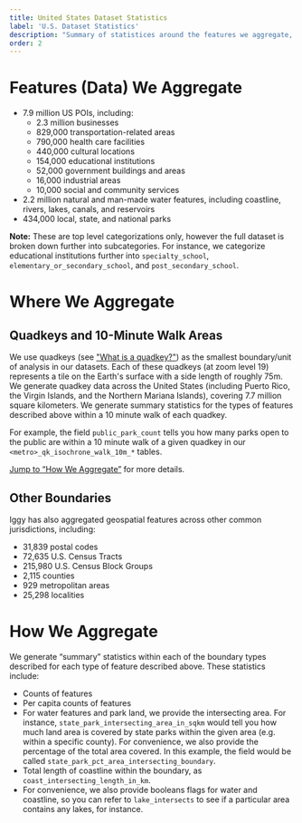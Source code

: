 ```yaml
---
title: United States Dataset Statistics
label: 'U.S. Dataset Statistics'
description: "Summary of statistices around the features we aggregate, where we aggregate, and how we aggregate for the United States region."
order: 2
---
```


# Features (Data) We Aggregate

* 7.9 million US POIs, including:
  * 2.3 million businesses
  * 829,000 transportation-related areas
  * 790,000 health care facilities
  * 440,000 cultural locations
  * 154,000 educational institutions
  * 52,000 government buildings and areas
  * 16,000 industrial areas
  * 10,000 social and community services
* 2.2 million natural and man-made water features, including coastline, rivers, lakes, canals, and reservoirs
* 434,000 local, state, and national parks

**Note:** These are top level categorizations only, however the full dataset is broken down further into subcategories. For instance, we categorize educational institutions further into `specialty_school`, `elementary_or_secondary_school`, and `post_secondary_school`.

# Where We Aggregate

## Quadkeys and 10-Minute Walk Areas

We use quadkeys (see ["What is a quadkey?"](./faq.md#what-is-a-quadkey?)) as the smallest boundary/unit of analysis in our datasets. Each of these quadkeys (at zoom level 19) represents a tile on the Earth's surface with a side length of roughly 75m. We generate quadkey data across the United States (including Puerto Rico, the Virgin Islands, and the Northern Mariana Islands), covering  7.7 million square kilometers. We generate summary statistics for the types of features described above within a 10 minute walk of each quadkey.

For example, the field `public_park_count` tells you how many parks open to the public are within a 10 minute walk of a given quadkey in our `<metro>_qk_isochrone_walk_10m_*` tables.

[Jump to “How We Aggregate”](#how-we-aggregate) for more details.

## Other Boundaries

Iggy has also aggregated geospatial features across other common jurisdictions, including:

* 31,839 postal codes
* 72,635 U.S. Census Tracts
* 215,980 U.S. Census Block Groups
* 2,115 counties
* 929 metropolitan areas
* 25,298 localities

# How We Aggregate

We generate “summary” statistics within each of the boundary types described for each type of feature described above. These statistics include:

* Counts of features
* Per capita counts of features
* For water features and park land, we provide the intersecting area. For instance, `state_park_intersecting_area_in_sqkm` would tell you how much land area is covered by state parks within the given area (e.g. within a specific county). For convenience, we also provide the percentage of the total area covered. In this example, the field would be called `state_park_pct_area_intersecting_boundary`.
* Total length of coastline within the boundary, as `coast_intersecting_length_in_km`.
* For convenience, we also provide booleans flags for water and coastline, so you can refer to `lake_intersects` to see if a particular area contains any lakes, for instance.
